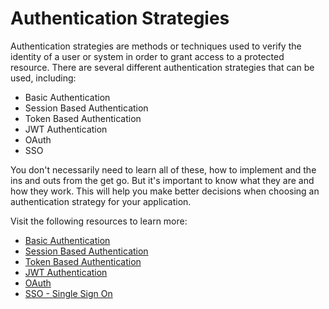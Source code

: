 # Authentication Strategies

Authentication strategies are methods or techniques used to verify the identity of a user or system in order to grant access to a protected resource. There are several different authentication strategies that can be used, including:

- Basic Authentication
- Session Based Authentication
- Token Based Authentication
- JWT Authentication
- OAuth
- SSO

You don't necessarily need to learn all of these, how to implement and the ins and outs from the get go. But it's important to know what they are and how they work. This will help you make better decisions when choosing an authentication strategy for your application.

Visit the following resources to learn more:

- [Basic Authentication](https://stemdo-roadmap.io/guides/basic-authentication)
- [Session Based Authentication](https://stemdo-roadmap.io/guides/session-authentication)
- [Token Based Authentication](https://stemdo-roadmap.io/guides/token-authentication)
- [JWT Authentication](https://stemdo-roadmap.io/guides/jwt-authentication)
- [OAuth](https://stemdo-roadmap.io/guides/oauth)
- [SSO - Single Sign On](https://stemdo-roadmap.io/guides/sso)
